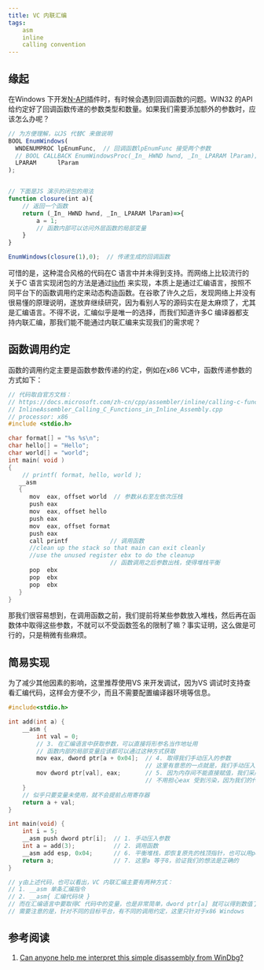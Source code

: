```yaml
---
title: VC 内联汇编  
tags:  
    asm
    inline
    calling convention
---  
```


## 缘起  
在Windows 下开发[N-API](../nodejs/n-api.md)插件时，有时候会遇到回调函数的问题。WIN32 的API 给约定好了回调函数传递的参数类型和数量。如果我们需要添加额外的参数时，应该怎么办呢？  
```js
// 为方便理解，以JS 代替C 来做说明  
BOOL EnumWindows(
  WNDENUMPROC lpEnumFunc,  // 回调函数lpEnumFunc 接受两个参数
  // BOOL CALLBACK EnumWindowsProc(_In_ HWND hwnd, _In_ LPARAM lParam);
  LPARAM      lParam
);


// 下面是JS 演示的闭包的用法  
function closure(int a){
    // 返回一个函数
    return (_In_ HWND hwnd, _In_ LPARAM lParam)=>{
        a = 1;
        // 函数内部可以访问外层函数的局部变量
    }
}

EnumWindows(closure(1),0);  // 传递生成的回调函数
```

可惜的是，这种混合风格的代码在C 语言中并未得到支持。而网络上比较流行的关于C 语言实现闭包的方法是通过[libffi](https://github.com/libffi/libffi) 来实现，本质上是通过汇编语言，按照不同平台下的函数调用约定来动态构造函数。在谷歌了许久之后，发现网络上并没有很易懂的原理说明，遂放弃继续研究，因为看别人写的源码实在是太麻烦了，尤其是汇编语言。不得不说，汇编似乎是唯一的选择，而我们知道许多C 编译器都支持内联汇编，那我们能不能通过内联汇编来实现我们的需求呢？  

## 函数调用约定  
函数的调用约定主要是函数参数传递的约定，例如在x86 VC中，函数传递参数的方式如下：  
```c
// 代码取自官方文档：
// https://docs.microsoft.com/zh-cn/cpp/assembler/inline/calling-c-functions-in-inline-assembly?view=msvc-160
// InlineAssembler_Calling_C_Functions_in_Inline_Assembly.cpp
// processor: x86
#include <stdio.h>

char format[] = "%s %s\n";
char hello[] = "Hello";
char world[] = "world";
int main( void )
{
    // printf( format, hello, world );
   __asm
   {
      mov  eax, offset world  // 参数从右至左依次压栈
      push eax
      mov  eax, offset hello
      push eax
      mov  eax, offset format
      push eax
      call printf            // 调用函数
      //clean up the stack so that main can exit cleanly
      //use the unused register ebx to do the cleanup
                             // 函数调用之后参数出栈，使得堆栈平衡
      pop  ebx
      pop  ebx
      pop  ebx
   }
}
```

那我们很容易想到，在调用函数之前，我们提前将某些参数放入堆栈，然后再在函数体中取得这些参数，不就可以不受函数签名的限制了嘛？事实证明，这么做是可行的，只是稍微有些麻烦。  

## 简易实现  
为了减少其他因素的影响，这里推荐使用VS 来开发调试，因为VS 调试时支持查看汇编代码，这样会方便不少，而且不需要配置编译器环境等信息。  
```c
#include<stdio.h>

int add(int a) {
	__asm {
	    int val = 0;
        // 3. 在汇编语言中获取参数，可以直接将形参名当作地址用
        // 函数内部的局部变量应该都可以通过这种方式获取
		mov eax, dword ptr[a + 0x04];  // 4. 取得我们手动压入的参数
                                       // 这里有意思的一点就是，我们手动压入的参数地址都大于第一个形参
		mov dword ptr[val], eax;       // 5. 因为内存间不能直接赋值，我们采用eax 作为中转
                                       // 不用担心eax 受到污染，因为我们的代码是在函数最前面的
	}
	// 似乎只要变量未使用，就不会提前占用寄存器
	return a + val;
}

int main(void) {
	int i = 5;
	__asm push dword ptr[i];  // 1. 手动压入参数
	int a = add(3);           // 2. 调用函数
	__asm add esp, 0x04;      // 6. 平衡堆栈，即恢复原先的栈顶指针，也可以用pop 指令
	return a;                 // 7. 这里a 等于8，验证我们的想法是正确的
}

// y由上述代码，也可以看出，VC 内联汇编主要有两种方式：  
// 1. __asm 单条汇编指令  
// 2. __asm{ 汇编代码块 }  
// 而在汇编语言中要取得C 代码中的变量，也是非常简单，dword ptr[a] 就可以得到数值了   
// 需要注意的是，针对不同的目标平台，有不同的调用约定，这里只针对于x86 Windows
```

## 参考阅读  
1. [Can anyone help me interpret this simple disassembly from WinDbg?](https://stackoverflow.com/questions/4024492/can-anyone-help-me-interpret-this-simple-disassembly-from-windbg)
